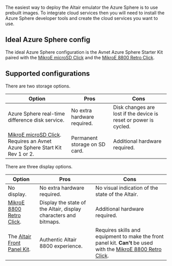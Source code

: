 The easiest way to deploy the Altair emulator the Azure Sphere is to use prebuilt images. To integrate cloud services then you will need to install the Azure Sphere developer tools and create the cloud services you want to use.

## Ideal Azure Sphere config

The ideal Azure Sphere configuration is the Avnet Azure Sphere Starter Kit paired with the [MikroE microSD Click](https://www.mikroe.com/microsd-click) and the [MikroE 8800 Retro Click](https://www.mikroe.com/8800-retro-click).

## Supported configurations

There are two storage options.

| Option | Pros   | Cons |
|---|---|---|
| Azure Sphere real-time difference disk service.  | No extra hardware required.  | Disk changes are lost if the device is reset or power is cycled. |
| [MikroE microSD Click](https://www.mikroe.com/microsd-click). Requires an Avnet Azure Sphere Start Kit Rev 1 or 2. | Permanent storage on SD card. | Additional hardware required. |

There are three display options.

| Option | Pros   | Cons |
|---|---|---|
| No display.  | No extra hardware required. | No visual indication of the state of the Altair. |
| [MikroE 8800 Retro Click](https://www.mikroe.com/8800-retro-click). | Display the state of the Altair, display characters and bitmaps. | Additional hardware required. |
| The [Altair Front Panel Kit](https://github.com/AzureSphereCloudEnabledAltair8800/AzureSphereAltair8800.Hardware). | Authentic Altair 8800 experience. | Requires skills and equipment to make the front panel kit. **Can't** be used with the [MikroE 8800 Retro Click](https://www.mikroe.com/8800-retro-click). |

